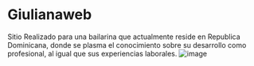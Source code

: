 # Giulianaweb

Sitio Realizado para una bailarina que actualmente reside en Republica Dominicana, donde se plasma el conocimiento sobre su desarrollo como profesional, al igual que sus experiencias laborales.
![image](https://github.com/ChrisZZG/GiulianaWeb/assets/104231253/7d05c397-348d-4a3c-a6ed-9d8dd0436376)

